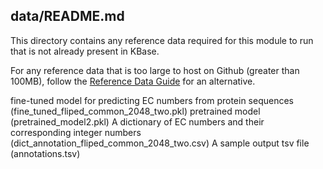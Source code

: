 ## data/README.md

This directory contains any reference data required for this module to run that is not already present in KBase.

For any reference data that is too large to host on Github (greater than 100MB), follow the [Reference Data Guide](https://kbase.github.io/kb_sdk_docs/howtos/work_with_reference_data.html) for an alternative.

fine-tuned model for predicting EC numbers from protein sequences (fine_tuned_fliped_common_2048_two.pkl)
pretrained model (pretrained_model2.pkl)
A dictionary of EC numbers and their corresponding integer numbers (dict_annotation_fliped_common_2048_two.csv)
A sample output tsv file (annotations.tsv)